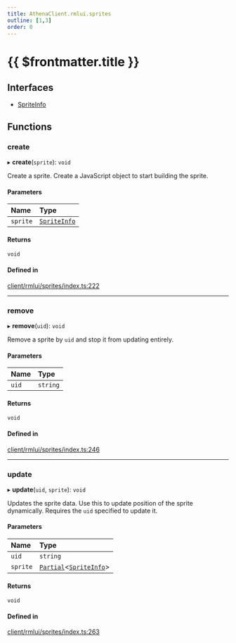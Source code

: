 ```yaml
---
title: AthenaClient.rmlui.sprites
outline: [1,3]
order: 0
---
```


# {{ $frontmatter.title }}


## Interfaces

- [SpriteInfo](../interfaces/client_rmlui_sprites_SpriteInfo.md)

## Functions

### create

▸ **create**(`sprite`): `void`

Create a sprite. Create a JavaScript object to start building the sprite.

#### Parameters

| Name | Type |
| :------ | :------ |
| `sprite` | [`SpriteInfo`](../interfaces/client_rmlui_sprites_SpriteInfo.md) |

#### Returns

`void`

#### Defined in

[client/rmlui/sprites/index.ts:222](https://github.com/Stuyk/altv-athena/blob/552012ca4/src/core/client/rmlui/sprites/index.ts#L222)

___

### remove

▸ **remove**(`uid`): `void`

Remove a sprite by `uid` and stop it from updating entirely.

#### Parameters

| Name | Type |
| :------ | :------ |
| `uid` | `string` |

#### Returns

`void`

#### Defined in

[client/rmlui/sprites/index.ts:246](https://github.com/Stuyk/altv-athena/blob/552012ca4/src/core/client/rmlui/sprites/index.ts#L246)

___

### update

▸ **update**(`uid`, `sprite`): `void`

Updates the sprite data.
Use this to update position of the sprite dynamically.
Requires the `uid` specified to update it.

#### Parameters

| Name | Type |
| :------ | :------ |
| `uid` | `string` |
| `sprite` | [`Partial`](server_controllers_textlabel_Internal.md#Partial)<[`SpriteInfo`](../interfaces/client_rmlui_sprites_SpriteInfo.md)\> |

#### Returns

`void`

#### Defined in

[client/rmlui/sprites/index.ts:263](https://github.com/Stuyk/altv-athena/blob/552012ca4/src/core/client/rmlui/sprites/index.ts#L263)
